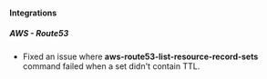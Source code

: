 
#### Integrations

##### AWS - Route53

- Fixed an issue where **aws-route53-list-resource-record-sets** command failed when a set didn't contain TTL. 
